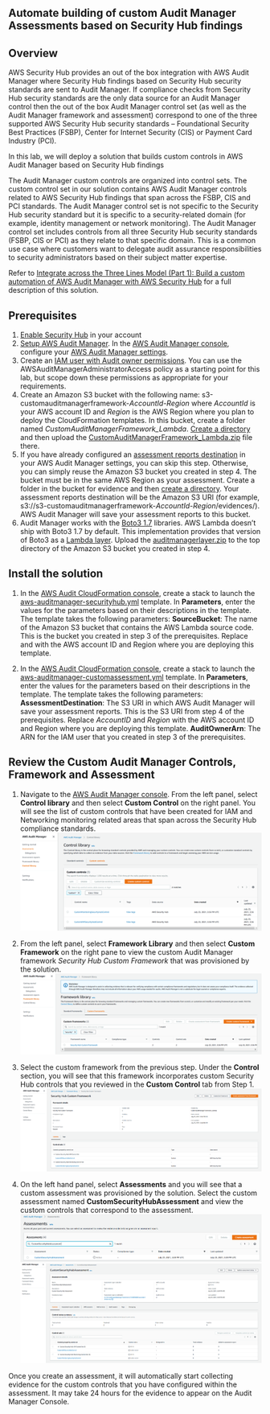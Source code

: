 <p align="center">
</p>

## Automate building of custom Audit Manager Assessments based on Security Hub findings

## Overview
AWS Security Hub provides an out of the box integration with AWS Audit Manager where Security Hub findings based on Security Hub security standards are sent to Audit Manager. If compliance checks from Security Hub security standards are the only data source for an Audit Manager control then the out of the box Audit Manager control set (as well as the Audit Manager framework and assessment) correspond to one of the three supported AWS Security Hub security standards – Foundational Security Best Practices (FSBP), Center for Internet Security (CIS) or Payment Card Industry (PCI).

In this lab, we will deploy a solution that builds custom controls in AWS Audit Manager based on Security Hub findings

The Audit Manager custom controls are organized into control sets. The custom control set in our solution contains AWS Audit Manager controls related to AWS Security Hub findings that span across the FSBP, CIS and PCI standards.  The Audit Manager control set is not specific to the Security Hub security standard but it is specific to a security-related domain (for example, identity management or network monitoring). The Audit Manager control set includes controls from all three Security Hub security standards (FSBP, CIS or PCI) as they relate to that specific domain. This is a common use case where customers want to delegate audit assurance responsibilities to security administrators based on their subject matter expertise.

Refer to [Integrate across the Three Lines Model (Part 1): Build a custom automation of AWS Audit Manager with AWS Security Hub](https://aws.amazon.com/blogs/mt/integrate-across-the-three-lines-model-part-1-build-a-custom-automation-of-aws-audit-manager-with-aws-security-hub/) for a full description of this solution. 

## Prerequisites
1.	[Enable Security Hub](https://docs.aws.amazon.com/securityhub/latest/userguide/securityhub-enable.html#securityhub-enable-console) in your account
2.  [Setup AWS Audit Manager](https://docs.aws.amazon.com/audit-manager/latest/userguide/setting-up.html#setup-audit-manager). In the [AWS Audit Manager console](https://console.aws.amazon.com/auditmanager/home), configure your [AWS Audit Manager settings](https://docs.aws.amazon.com/audit-manager/latest/userguide/console-settings.html).
3. Create an [IAM user with Audit owner permissions](https://docs.aws.amazon.com/audit-manager/latest/userguide/security_iam_service-with-iam.html#security_iam_service-with-iam-id-based-policies). You can use the AWSAuditManagerAdministratorAccess policy as a starting point for this lab, but scope down these permissions as appropriate for your requirements.
4. Create an Amazon S3 bucket with the following name: s3-customauditmanagerframework-*AccountId*-*Region* where *AccountId* is your AWS account ID and *Region* is the AWS Region where you plan to deploy the CloudFormation templates. In this bucket, create a folder named *CustomAuditManagerFramework_Lambda*. [Create a directory](https://docs.aws.amazon.com/AmazonS3/latest/user-guide/create-folder.html) and then upload the [CustomAuditManagerFramework_Lambda.zip](https://github.com/aws-samples/aws-securityhub-remediations/blob/main/aws-auditmanager-securityhub/lambda/CustomAuditManagerFramework_Lambda.zip) file there.
4. If you have already configured an [assessment reports destination](https://docs.aws.amazon.com/audit-manager/latest/userguide/console-settings.html#settings-destination) in your AWS Audit Manager settings, you can skip this step. Otherwise, you can simply reuse the Amazon S3 bucket you created in step 4. The bucket must be in the same AWS Region as your assessment. Create a folder in the bucket for evidence and then [create a directory](https://docs.aws.amazon.com/AmazonS3/latest/user-guide/create-folder.html). Your assessment reports destination will be the Amazon S3 URI (for example, s3://s3-customauditmanagerframework-*AccountId*-*Region*/evidences/). AWS Audit Manager will save your assessment reports to this bucket.
5. Audit Manager works with the [Boto3 1.7](https://boto3.amazonaws.com/v1/documentation/api/1.7.74/index.html) libraries. AWS Lambda doesn’t ship with Boto3 1.7 by default. This implementation provides that version of Boto3 as a [Lambda layer](https://docs.aws.amazon.com/lambda/latest/dg/configuration-layers.html). Upload the [auditmanagerlayer.zip](https://github.com/aws-samples/aws-securityhub-remediations/blob/main/aws-auditmanager-securityhub/layer/auditmanagerlayer.zip) to the top directory of the Amazon S3 bucket you created in step 4.


## Install the solution

1. In the [AWS Audit CloudFormation console](https://console.aws.amazon.com/cloudformation), create a stack to launch the [aws-auditmanager-securityhub.yml](https://github.com/aws-samples/aws-securityhub-remediations/blob/main/aws-auditmanager-securityhub/cft/aws-auditmanager-securityhub.yml) template. In **Parameters**, enter the values for the parameters based on their descriptions in the template. The template takes the following parameters:
**SourceBucket**: The name of the Amazon S3 bucket that contains the AWS Lambda source code. This is the bucket you created in step 3 of the prerequisites. Replace <AccountID> and <Region> with the AWS account ID and Region where you are deploying this template.

2. In the [AWS Audit CloudFormation console](https://console.aws.amazon.com/cloudformation), create a stack to launch the [aws-auditmanager-customassessment.yml](https://github.com/aws-samples/aws-securityhub-remediations/blob/main/aws-auditmanager-securityhub/cft/aws-auditmanager-customassessment.yml) template. In **Parameters**, enter the values for the parameters based on their descriptions in the template. The template takes the following parameters:
**AssessmentDestination**: The S3 URI in which AWS Audit Manager will save your assessment reports. This is the S3 URI from step 4 of the prerequisites. Replace *AccountID* and *Region* with the AWS account ID and Region where you are deploying this template.
**AuditOwnerArn**: The ARN for the IAM user that you created in step 3 of the prerequisites.

## Review the Custom Audit Manager Controls, Framework and Assessment

1. Navigate to the [AWS Audit Manager console](https://console.aws.amazon.com/auditmanager/home). From the left panel, select **Control library** and then select **Custom Control** on the right panel. You will see the list of custom controls that have been created for IAM and Networking monitoring related areas that span across the Security Hub compliance standards.
![](images/cft/12.PNG)

2. From the left panel, select **Framework Library** and then select **Custom Framework** on the right pane to view the custom Audit Manager framework *Security Hub Custom Framework* that was provisioned by the solution.
![](images/cft/17.PNG)

3. Select the custom framework from the previous step.  Under the **Control** section, you will see that this framework incorporates custom Security Hub controls that you reviewed in the **Custom Control** tab from Step 1.
![](images/cft/18.PNG)

4. On the left hand panel, select **Assessments** and you will see that a custom assessment was provisioned by the solution. Select the custom assessment named **CustomSecurityHubAssessment** and view the custom controls that correspond to the assessment.
![](images/cft/10.PNG)
![](images/cft/19.PNG)

Once you create an assessment, it will automatically start collecting evidence for the custom controls that you have configured within the assessment. It may take 24 hours for the evidence to appear on the Audit Manager Console.
